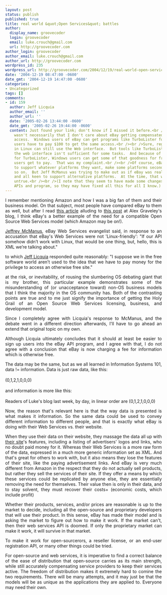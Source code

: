 ```yaml
---
layout: post
status: publish
published: true
title: real world &quot;Open Services&quot; battles
author:
  display_name: groovecoder
  login: groovecoder
  email: luke.crouch@gmail.com
  url: http://groovecoder.com
author_login: groovecoder
author_email: luke.crouch@gmail.com
author_url: http://groovecoder.com
wordpress_id: 235
wordpress_url: http://groovecoder.com/2004/12/19/real-world-open-services-battles/
date: '2004-12-19 08:47:00 -0600'
date_gmt: '2004-12-19 14:47:00 -0600'
categories:
- Uncategorized
tags: []
comments:
- id: 159
  author: Jeff Licquia
  author_email: ''
  author_url: ''
  date: '2005-02-26 13:44:00 -0600'
  date_gmt: '2005-02-26 19:44:00 -0600'
  content: Just found your link; don't know if I missed it before.<br /><br />My point
    wasn't necessarily that I don't care about eBay getting compensated, but about
    access.  Windows users of eBay can get programs like TurboLister for free; Linux
    users have to pay $100 to get the same access.<br /><br />Sure, regular users
    in Linux can still use the Web interface.  But tools like TurboLister exist because
    the web interface isn't sufficient for some tasks.  And because of eBay's support
    for TurboLister, Windows users can get some of that goodness for free, while Linux
    users get to pay.  That was my complaint.<br /><br />Of course, eBay has the right
    to support whatever platforms they want, make some platforms second-class, and
    so on.  But Jeff McManus was trying to make out as if eBay was really pro-open-source
    and all keen to support alternative platforms.  At the time, that was manifestly
    untrue.<br /><br />(I note that they seem to have made some changes to their developer
    APIs and program, so they may have fixed all this for all I know.)
---
```

<div style="text-align: justify;">I remember mentioning Amazon and how I was a big fan of them and their business model. On that subject, most people have compared eBay to them as well, but after I read <a href="http://www.xml.com/pub/a/2004/12/15/deviant.html">this article</a> alluding to <a href="http://www.beatniksoftware.com/blog/index.php?p=9">this post</a> at Alex Graveley's blog, I think eBay's a better example of the need for a compatible Open Source Web Services model (which Amazon may be on!).</p>
<p><a href="http://mcmanus.typepad.com/grind/">Jeffrey McManus</a>, eBay Web Services evangelist said, in response to an accusation that eBay's Web Services were not 'Linux-friendly': "If our API somehow didn’t work with Linux, that would be one thing, but, hello, this is XML we’re talking about."</p>
<p>to which <a href="http://www.licquia.org/">Jeff Licquia</a> responded quite reasonably: "I suppose we in the free software world aren’t used to the idea that we have to pay money for the privilege to access an otherwise free site."</p>
<p>at the risk, or inevitability, of rousing the slumbering OS debating giant that is my brother, this particular example demonstrates some of the misunderstanding of (or unacceptance toward) non-OS business models that I think the majority in the OS community has. Both of the contrasting points are true and to me just signify the importance of getting the Holy Grail of an Open Source Web Services licensing, business, and development model.</p>
<p>Since I completely agree with Licquia's response to McManus, and the debate went in a different direction afterwards, I'll have to go ahead an extend that original topic on my own.</p>
<p>Although Licquia ultimately concludes that it should at least be easier to sign up users into the eBay API program, and I agree with that, I do not agree with a conclusion that eBay is now charging a fee for information which is otherwise free.</p>
<p>The data may be the same, but as we all learned in Information Systems 101, data != information. Data is just raw data, like this:<br />
<br />(0,1,2,1,0,0,0)<br />
<br />and information is more like this:<br />
<br />Readers of Luke's blog last week, by day, in linear order are (0,1,2,1,0,0,0)</p>
<p>Now, the reason that's relevant here is that the way data is presented is what makes it information. So the same data could be used to convey different information to different people, and that is exactly what eBay is doing with their Web Services vs. their website.</p>
<p>When they use their data on their website, they massage the data all up with <a href="http://www.ebay.com/">their site</a>'s features, including a listing of advertisers' logos and links, who no doubt paid money for it. Whereas their Web Services is a more raw form of the data, expressed in a much more generic information set as XML. And that's great for others to work with, but it also means they lose the features of their site, like the paying advertisement links. And eBay is very much different from Amazon in the respect that they do not actually sell products, but rather they sell the services of their site. If they offer a means by which these services could be replicated by anyone else, they are essentially removing the need for themselves. Their value then is only in their data, and to stay solvent, they must recover their costs+ (economic costs, which include profit)</p>
<p>Whether their products, services, and/or prices are reasonable is up to the market to decide, including all the open-source and proprietary developers that will use their product. In this sense, eBay has made their model and is asking the market to figure out how to make it work. If the market can't, then their web services API is doomed. If only the proprietary market can make it work, it will survive in that market.</p>
<p>To make it work for open-sourcerors, a reseller license, or an end-user registration API, or many other things could be tried.</p>
<p>For open-source and web services, it is imperative to find a correct balance of the ease of distribution that open-source carries as its main strength, while still accurately compensating service providers to keep their services active. The freedom of distribution makes it extremely hard to comine the two requirements. There will be many attempts, and it may just be that the models will be as unique as the applications they are applied to. Everyone may need their own.<br />
</div>
